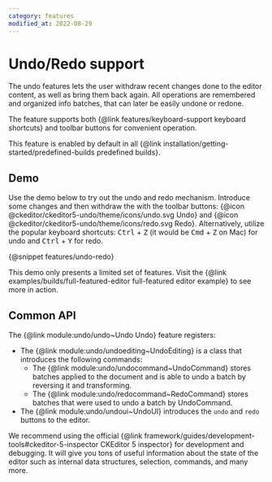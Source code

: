 ```yaml
---
category: features
modified_at: 2022-08-29
---
```


# Undo/Redo support

The undo features lets the user withdraw recent changes done to the editor content, as well as bring them back again. All operations are remembered and organized info batches, that can later be easily undone or redone.

The feature supports both {@link features/keyboard-support keyboard shortcuts} and toolbar buttons for convenient operation.

<info-box info>
	This feature is enabled by default in all {@link installation/getting-started/predefined-builds predefined builds}.
</info-box>

## Demo

Use the demo below to try out the undo and redo mechanism. Introduce some changes and then withdraw the with the toolbar buttons: {@icon @ckeditor/ckeditor5-undo/theme/icons/undo.svg Undo} and {@icon @ckeditor/ckeditor5-undo/theme/icons/redo.svg Redo}. Alternatively, utilize the popular  keyboard shortcuts: <kbd>Ctrl</kbd> + <kbd>Z</kbd> (it would be <kbd>Cmd</kbd> + <kbd>Z</kbd> on Mac) for undo and <kbd>Ctrl</kbd> + <kbd>Y</kbd> for redo.

{@snippet features/undo-redo}

<info-box info>
	This demo only presents a limited set of features. Visit the {@link examples/builds/full-featured-editor full-featured editor example} to see more in action.
</info-box>

## Common API

The {@link module:undo/undo~Undo Undo} feature registers:

* The {@link module:undo/undoediting~UndoEditing} is a class that introduces the following commands:
	* The {@link module:undo/undocommand~UndoCommand} stores batches applied to the document and is able to undo a batch by reversing it and transforming.
	* The {@link module:undo/redocommand~RedoCommand} stores batches that were used to undo a batch by UndoCommand.
* The {@link module:undo/undoui~UndoUI} introduces the `undo` and `redo` buttons to the editor.

<info-box>
	We recommend using the official {@link framework/guides/development-tools#ckeditor-5-inspector CKEditor 5 inspector} for development and debugging. It will give you tons of useful information about the state of the editor such as internal data structures, selection, commands, and many more.
</info-box>
